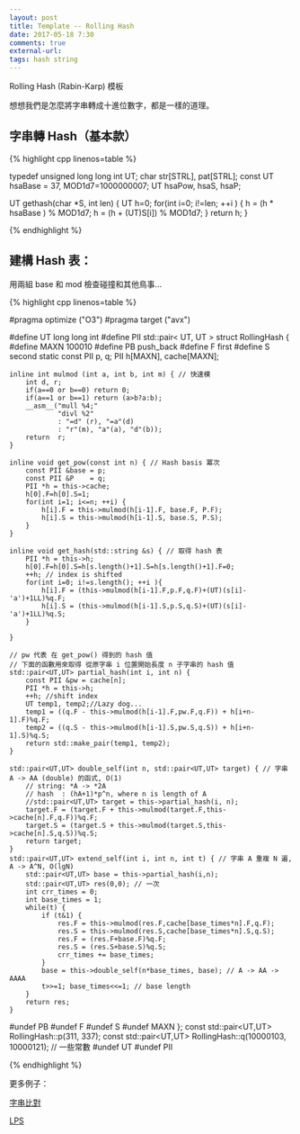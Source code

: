 ```yaml
---
layout: post
title: Template -- Rolling Hash
date: 2017-05-18 7:30
comments: true
external-url:
tags: hash string
---
```


Rolling Hash (Rabin-Karp) 模板

想想我們是怎麼將字串轉成十進位數字，都是一樣的道理。

## 字串轉 Hash（基本款）

{% highlight cpp linenos=table %}

typedef unsigned long long int UT;
char str[STRL], pat[STRL];
const UT hsaBase = 37, MOD1d7=1000000007;
UT hsaPow, hsaS, hsaP;

UT gethash(char *S, int len) {
    UT h=0;
    for(int i=0; i!=len; ++i ) {
        h = (h * hsaBase  ) % MOD1d7;
        h = (h + (UT)S[i]) % MOD1d7;
    }
    return h;
}

{% endhighlight %}

## 建構 Hash 表：

用兩組 base 和 mod 檢查碰撞和其他鳥事...

{% highlight cpp linenos=table %}

#pragma optimize ("O3")
#pragma target ("avx")

#define UT long long int
#define PII std::pair< UT, UT >
struct RollingHash {
#define MAXN 100010
#define PB push_back
#define F first
#define S second
    static const PII p, q;
    PII h[MAXN], cache[MAXN];

    inline int mulmod (int a, int b, int m) { // 快速模
        int d, r;
        if(a==0 or b==0) return 0;
        if(a==1 or b==1) return (a>b?a:b);
        __asm__("mull %4;"
                "divl %2"
                : "=d" (r), "=a"(d)
                : "r"(m), "a"(a), "d"(b));
        return  r;
    }

    inline void get_pow(const int n) { // Hash basis 冪次
        const PII &base = p;
        const PII &P    = q;
        PII *h = this->cache;
        h[0].F=h[0].S=1;
        for(int i=1; i<=n; ++i) {
            h[i].F = this->mulmod(h[i-1].F, base.F, P.F);
            h[i].S = this->mulmod(h[i-1].S, base.S, P.S);
        }
    }

    inline void get_hash(std::string &s) { // 取得 hash 表
        PII *h = this->h;
        h[0].F=h[0].S=h[s.length()+1].S=h[s.length()+1].F=0;
        ++h; // index is shifted
        for(int i=0; i!=s.length(); ++i ){
            h[i].F = (this->mulmod(h[i-1].F,p.F,q.F)+(UT)(s[i]-'a')+1LL)%q.F;
            h[i].S = (this->mulmod(h[i-1].S,p.S,q.S)+(UT)(s[i]-'a')+1LL)%q.S;
        }

    }

    // pw 代表 在 get_pow() 得到的 hash 值
    // 下面的函數用來取得 從原字串 i 位置開始長度 n 子字串的 hash 值
    std::pair<UT,UT> partial_hash(int i, int n) { 
        const PII &pw = cache[n];
        PII *h = this->h;
        ++h; //shift index
        UT temp1, temp2;//Lazy dog...
        temp1 = ((q.F - this->mulmod(h[i-1].F,pw.F,q.F)) + h[i+n-1].F)%q.F;
        temp2 = ((q.S - this->mulmod(h[i-1].S,pw.S,q.S)) + h[i+n-1].S)%q.S;
        return std::make_pair(temp1, temp2);
    }

    std::pair<UT,UT> double_self(int n, std::pair<UT,UT> target) { // 字串 A -> AA (double) 的函式, O(1)
        // string: *A -> *2A
        // hash  : (hA+1)*p^n, where n is length of A
        //std::pair<UT,UT> target = this->partial_hash(i, n);
        target.F = (target.F + this->mulmod(target.F,this->cache[n].F,q.F))%q.F;
        target.S = (target.S + this->mulmod(target.S,this->cache[n].S,q.S))%q.S;
        return target;
    }
    std::pair<UT,UT> extend_self(int i, int n, int t) { // 字串 A 重複 N 遍, A -> A^N, O(lgN)
        std::pair<UT,UT> base = this->partial_hash(i,n);
        std::pair<UT,UT> res(0,0); // 一次
        int crr_times = 0;
        int base_times = 1;
        while(t) {
            if (t&1) {
                res.F = this->mulmod(res.F,cache[base_times*n].F,q.F);
                res.S = this->mulmod(res.S,cache[base_times*n].S,q.S);
                res.F = (res.F+base.F)%q.F;
                res.S = (res.S+base.S)%q.S;
                crr_times += base_times;
            }
            base = this->double_self(n*base_times, base); // A -> AA -> AAAA
            t>>=1; base_times<<=1; // base length
        }
        return res;
    }
#undef PB
#undef F
#undef S
#undef MAXN
};
const std::pair<UT,UT> RollingHash::p(311, 337);
const std::pair<UT,UT> RollingHash::q(10000103, 10000121); // 一些常數
#undef UT
#undef PII

{% endhighlight %}

更多例子：

[字串比對](https://peter0749.github.io/ContestCo/String-Matching.html)

[LPS](https://peter0749.github.io/ContestCo/LPS.html)

